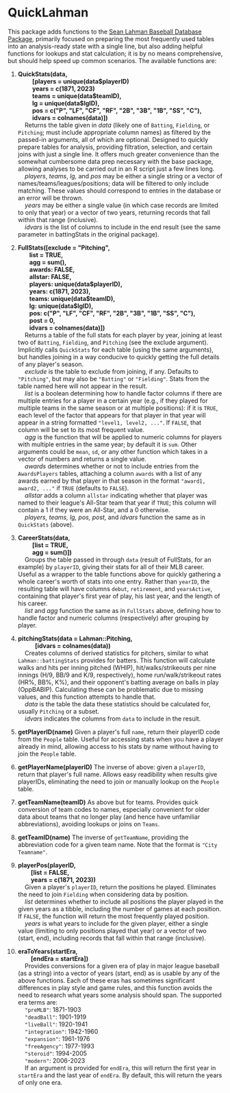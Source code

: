 # QuickLahman

This package adds functions to the [Sean Lahman Baseball Database Package,](https://cran.r-project.org/web/packages/Lahman/Lahman.pdf) primarily focused on preparing the most frequently used tables into an analysis-ready state with a single line, but also adding helpful functions for lookups and stat calculation; it is by no means comprehensive, but should help speed up common scenarios. The available functions are:

1.  **QuickStats(data,\
              [players = unique(data\$playerID)\
              years = c(1871, 2023)\
              teams = unique(data\$teamID),\
              lg = unique(data\$lgID),\
              pos = c("P", "LF", "CF", "RF", "2B", "3B", "1B", "SS", "C"),\
              idvars = colnames(data)])**\
        Returns the table given in *data* (likely one of `Batting`, `Fielding`, or `Pitching`; must include appropriate column names) as filtered by the passed-in arguments, all of which are optional. Designed to quickly prepare tables for analysis, providing filtration, selection, and certain joins with just a single line. It offers much greater convenience than the somewhat cumbersome data prep necessary with the base package, allowing analyses to be carried out in an R script just a few lines long.\
        *players*, *teams*, *lg,* and *pos* may be either a single string or a vector of names/teams/leagues/positions; data will be filtered to only include matching. These values should correspond to entries in the database or an error will be thrown.\
        *years* may be either a single value (in which case records are limited to only that year) or a vector of two years, returning records that fall within that range (inclusive).\
        *idvars* is the list of columns to include in the end result (see the same parameter in battingStats in the original package).

2.  **FullStats([exclude = "Pitching",\
            list = TRUE,\
            agg = sum(),\
            awards: FALSE,\
            allstar: FALSE,\
            players: unique(data\$playerID),\
            years: c(1871, 2023),\
            teams: unique(data\$teamID),\
            lg: unique(data\$lgID),\
            pos: c("P", "LF", "CF", "RF", "2B", "3B", "1B", "SS", "C"),\
            post = 0,\
            idvars = colnames(data)])**\
        Returns a table of the full stats for each player by year, joining at least two of `Batting`, `Fielding`, and `Pitching` (see the exclude argument). Implicitly calls `QuickStats` for each table (using the same arguments), but handles joining in a way conducive to quickly getting the full details of any player's season.\
        *exclude* is the table to exclude from joining, if any. Defaults to `"Pitching"`, but may also be `"Batting"` or `"Fielding"`. Stats from the table named here will not appear in the result.\
        *list* is a boolean determining how to handle factor columns if there are multiple entries for a player in a certain year (e.g., if they played for multiple teams in the same season or at multiple positions): if it is `TRUE`, each level of the factor that appears for that player in that year will appear in a string formatted `"level1, level2, ..."`. If `FALSE`, that column will be set to its most frequent value.\
        *agg* is the function that will be applied to numeric columns for players with multiple entries in the same year; by default it is `sum`. Other arguments could be `mean`, `sd`, or any other function which takes in a vector of numbers and returns a single value.\
        *awards* determines whether or not to include entries from the `AwardsPlayers` tables, attaching a column `awards` with a list of any awards earned by that player in that season in the format `"award1, award2, ..."` if `TRUE` (defaults to `FALSE`).\
        *allstar* adds a column `allstar` indicating whether that player was named to their league's All-Star team that year if `TRUE`; this column will contain a 1 if they were an All-Star, and a 0 otherwise.\
        *players, teams, lg, pos, post,* and *idvars* function the same as in `QuickStats` (above).

3.  **CareerStats(data,\
              [list = TRUE,\
              agg = sum()])**\
        Groups the table passed in through `data` (result of FullStats, for an example) by `playerID`, giving their stats for all of their MLB career. Useful as a wrapper to the table functions above for quickly gathering a whole career's worth of stats into one entry. Rather than `yearID`, the resulting table will have columns `debut`, `retirement`, and `yearsActive`, containing that player's first year of play, his last year, and the length of his career.\
        *list* and *agg* function the same as in `FullStats` above, defining how to handle factor and numeric columns (respectively) after grouping by player.

4.  **pitchingStats(data = Lahman::Pitching,\
                [idvars = colnames(data))**\
        Creates columns of derived statistics for pitchers, similar to what `Lahman::battingStats` provides for batters. This function will calculate walks and hits per inning pitched (WHIP), hit/walks/strikeouts per nine innings (H/9, BB/9 and K/9, respectively), home run/walk/strikeout rates (HR%, BB%, K%), and their opponent's batting average on balls in play (OppBABIP). Calculating these can be problematic due to missing values, and this function attempts to handle that.\
        *data* is the table the data these statistics should be calculated for, usually `Pitching` or a subset.\
        *idvars* indicates the columns from `data` to include in the result.

5.  **getPlayerID(name)** Given a player's full `name`, return their playerID code from the `People` table. Useful for accessing stats when you have a player already in mind, allowing access to his stats by name without having to join the `People` table.

6.  **getPlayerName(playerID)** The inverse of above: given a `playerID`, return that player's full name. Allows easy readibility when results give playerIDs, eliminating the need to join or manually lookup on the `People` table.

7.  **getTeamName(teamID)** As above but for teams. Provides quick conversion of team codes to names, especially convenient for older data about teams that no longer play (and hence have unfamiliar abbreviations), avoiding lookups or joins on `Teams`.

8.  **getTeamID(name)** The inverse of `getTeamName`, providing the abbreviation code for a given team name. Note that the format is `"City Teamname"`.

9.  **playerPos(playerID,\
             [list = FALSE,\
             years = c(1871, 2023))**\
        Given a player's `playerID`, return the positions he played. Eliminates the need to join `Fielding` when considering data by position.\
        *list* determines whether to include all positions the player played in the given years as a tibble, including the number of games at each position. If `FALSE`, the function will return the most frequently played position.\
        *years* is what years to include for the given player, either a single value (limiting to only positions played that year) or a vector of two (start, end), including records that fall within that range (inclusive).

10. **eraToYears(startEra,\
             [endEra = startEra])**\
        Provides conversions for a given era of play in major league baseball (as a string) into a vector of years (start, end) as is usable by any of the above functions. Each of these eras has sometimes significant differences in play style and game rules, and this function avoids the need to research what years some analysis should span. The supported era terms are:\
        `"preMLB"`: 1871-1903\
        `"deadBall"`: 1901-1919\
        `"liveBall"`: 1920-1941\
        `"integration"`: 1942-1960\
        `"expansion"`: 1961-1976\
        `"freeAgency"`: 1977-1993\
        `"steroid"`: 1994-2005\
        `"modern"`: 2006-2023\
        If an argument is provided for `endEra`, this will return the first year in `startEra` and the last year of `endEra`. By default, this will return the years of only one era.
